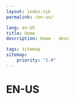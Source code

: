 ```yaml
---
layout: index.njk
permalink: /en-us/

lang: en-US
title: Home
description: Home - desc

tags: sitemap
sitemap:
    priority: "1.0"
---
```


# EN-US
